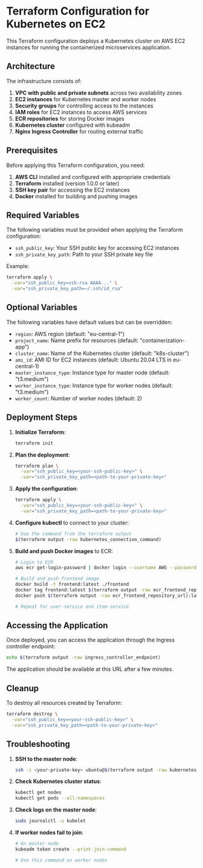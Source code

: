 # Terraform Configuration for Kubernetes on EC2

This Terraform configuration deploys a Kubernetes cluster on AWS EC2 instances for running the containerized microservices application.

## Architecture

The infrastructure consists of:

1. **VPC with public and private subnets** across two availability zones
2. **EC2 instances** for Kubernetes master and worker nodes
3. **Security groups** for controlling access to the instances
4. **IAM roles** for EC2 instances to access AWS services
5. **ECR repositories** for storing Docker images
6. **Kubernetes cluster** configured with kubeadm
7. **Nginx Ingress Controller** for routing external traffic

## Prerequisites

Before applying this Terraform configuration, you need:

1. **AWS CLI** installed and configured with appropriate credentials
2. **Terraform** installed (version 1.0.0 or later)
3. **SSH key pair** for accessing the EC2 instances
4. **Docker** installed for building and pushing images

## Required Variables

The following variables must be provided when applying the Terraform configuration:

- `ssh_public_key`: Your SSH public key for accessing EC2 instances
- `ssh_private_key_path`: Path to your SSH private key file

Example:

```bash
terraform apply \
  -var="ssh_public_key=ssh-rsa AAAA..." \
  -var="ssh_private_key_path=~/.ssh/id_rsa"
```

## Optional Variables

The following variables have default values but can be overridden:

- `region`: AWS region (default: "eu-central-1")
- `project_name`: Name prefix for resources (default: "containerization-app")
- `cluster_name`: Name of the Kubernetes cluster (default: "k8s-cluster")
- `ami_id`: AMI ID for EC2 instances (default: Ubuntu 20.04 LTS in eu-central-1)
- `master_instance_type`: Instance type for master node (default: "t3.medium")
- `worker_instance_type`: Instance type for worker nodes (default: "t3.medium")
- `worker_count`: Number of worker nodes (default: 2)

## Deployment Steps

1. **Initialize Terraform**:

   ```bash
   terraform init
   ```

2. **Plan the deployment**:

   ```bash
   terraform plan \
     -var="ssh_public_key=<your-ssh-public-key>" \
     -var="ssh_private_key_path=<path-to-your-private-key>"
   ```

3. **Apply the configuration**:

   ```bash
   terraform apply \
     -var="ssh_public_key=<your-ssh-public-key>" \
     -var="ssh_private_key_path=<path-to-your-private-key>"
   ```

4. **Configure kubectl** to connect to your cluster:

   ```bash
   # Use the command from the terraform output
   $(terraform output -raw kubernetes_connection_command)
   ```

5. **Build and push Docker images** to ECR:

   ```bash
   # Login to ECR
   aws ecr get-login-password | docker login --username AWS --password-stdin $(terraform output -raw ecr_frontend_repository_url | cut -d/ -f1)
   
   # Build and push frontend image
   docker build -t frontend:latest ./frontend
   docker tag frontend:latest $(terraform output -raw ecr_frontend_repository_url):latest
   docker push $(terraform output -raw ecr_frontend_repository_url):latest
   
   # Repeat for user-service and item-service
   ```

## Accessing the Application

Once deployed, you can access the application through the Ingress controller endpoint:

```bash
echo $(terraform output -raw ingress_controller_endpoint)
```

The application should be available at this URL after a few minutes.

## Cleanup

To destroy all resources created by Terraform:

```bash
terraform destroy \
  -var="ssh_public_key=<your-ssh-public-key>" \
  -var="ssh_private_key_path=<path-to-your-private-key>"
```

## Troubleshooting

1. **SSH to the master node**:

   ```bash
   ssh -i <your-private-key> ubuntu@$(terraform output -raw kubernetes_master_ip)
   ```

2. **Check Kubernetes cluster status**:

   ```bash
   kubectl get nodes
   kubectl get pods --all-namespaces
   ```

3. **Check logs on the master node**:

   ```bash
   sudo journalctl -u kubelet
   ```

4. **If worker nodes fail to join**:

   ```bash
   # On master node
   kubeadm token create --print-join-command
   
   # Use this command on worker nodes
   ```